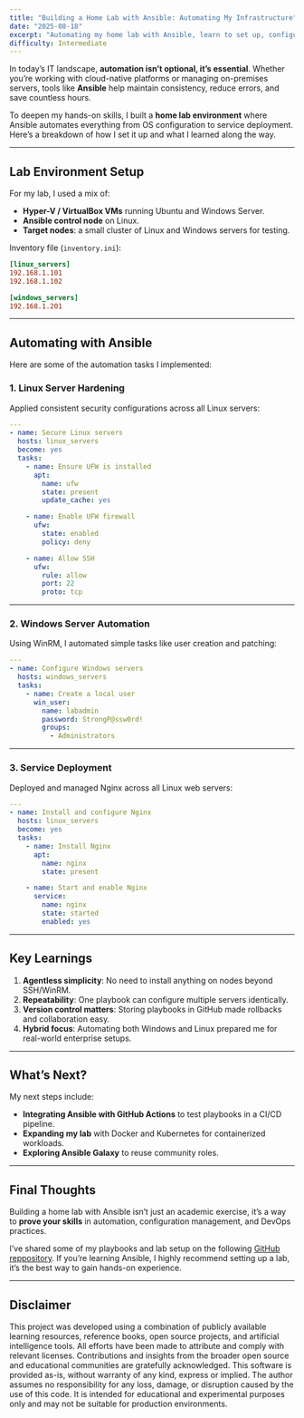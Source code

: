 ```yaml
---
title: "Building a Home Lab with Ansible: Automating My Infrastructure"
date: "2025-08-18"
excerpt: "Automating my home lab with Ansible, learn to set up, configure, and manage Linux and Windows servers efficiently."
difficulty: Intermediate
---
```


In today’s IT landscape, **automation isn’t optional, it’s essential**. Whether you’re working with cloud-native platforms or managing on-premises servers, tools like **Ansible** help maintain consistency, reduce errors, and save countless hours.  

To deepen my hands-on skills, I built a **home lab environment** where Ansible automates everything from OS configuration to service deployment. Here’s a breakdown of how I set it up and what I learned along the way.  

---

## Lab Environment Setup

For my lab, I used a mix of:
- **Hyper-V / VirtualBox VMs** running Ubuntu and Windows Server.  
- **Ansible control node** on Linux.  
- **Target nodes**: a small cluster of Linux and Windows servers for testing.  

Inventory file (`inventory.ini`):

```ini
[linux_servers]
192.168.1.101
192.168.1.102

[windows_servers]
192.168.1.201
```

---

## Automating with Ansible

Here are some of the automation tasks I implemented:  

### 1. Linux Server Hardening
Applied consistent security configurations across all Linux servers:

```yaml
---
- name: Secure Linux servers
  hosts: linux_servers
  become: yes
  tasks:
    - name: Ensure UFW is installed
      apt:
        name: ufw
        state: present
        update_cache: yes

    - name: Enable UFW firewall
      ufw:
        state: enabled
        policy: deny

    - name: Allow SSH
      ufw:
        rule: allow
        port: 22
        proto: tcp
```

---

### 2. Windows Server Automation
Using WinRM, I automated simple tasks like user creation and patching:

```yaml
---
- name: Configure Windows servers
  hosts: windows_servers
  tasks:
    - name: Create a local user
      win_user:
        name: labadmin
        password: StrongP@ssw0rd!
        groups:
          - Administrators
```

---

### 3. Service Deployment
Deployed and managed Nginx across all Linux web servers:

```yaml
---
- name: Install and configure Nginx
  hosts: linux_servers
  become: yes
  tasks:
    - name: Install Nginx
      apt:
        name: nginx
        state: present

    - name: Start and enable Nginx
      service:
        name: nginx
        state: started
        enabled: yes
```

---

## Key Learnings

1. **Agentless simplicity**: No need to install anything on nodes beyond SSH/WinRM.  
2. **Repeatability**: One playbook can configure multiple servers identically.  
3. **Version control matters**: Storing playbooks in GitHub made rollbacks and collaboration easy.  
4. **Hybrid focus**: Automating both Windows and Linux prepared me for real-world enterprise setups.  

---

## What’s Next?

My next steps include:  
- **Integrating Ansible with GitHub Actions** to test playbooks in a CI/CD pipeline.  
- **Expanding my lab** with Docker and Kubernetes for containerized workloads.  
- **Exploring Ansible Galaxy** to reuse community roles.  

---

## Final Thoughts

Building a home lab with Ansible isn’t just an academic exercise, it’s a way to **prove your skills** in automation, configuration management, and DevOps practices.  

I’ve shared some of my playbooks and lab setup on the following [GitHub reppository](https://github.com/letisiapangataa/ansible-home-lab). If you’re learning Ansible, I highly recommend setting up a lab, it’s the best way to gain hands-on experience.  

---

## Disclaimer

This project was developed using a combination of publicly available learning resources, reference books, open source projects, and artificial intelligence tools. All efforts have been made to attribute and comply with relevant licenses. Contributions and insights from the broader open source and educational communities are gratefully acknowledged. This software is provided as-is, without warranty of any kind, express or implied. The author assumes no responsibility for any loss, damage, or disruption caused by the use of this code. It is intended for educational and experimental purposes only and may not be suitable for production environments.
